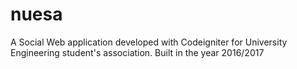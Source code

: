 # nuesa
A Social Web application developed with Codeigniter for University Engineering student's association.  Built in the year 2016/2017
